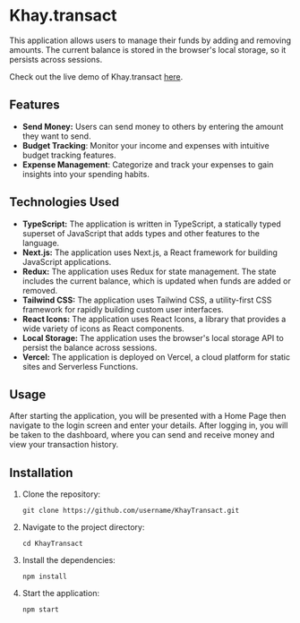 # Khay.transact

This application allows users to manage their funds by adding and removing amounts. The current balance is stored in the browser's local storage, so it persists across sessions.

Check out the live demo of Khay.transact [here](https://k-transact.vercel.app/).

## Features

- **Send Money:** Users can send money to others by entering the amount they want to send.
- **Budget Tracking**: Monitor your income and expenses with intuitive budget tracking features.
- **Expense Management**: Categorize and track your expenses to gain insights into your spending habits.


## Technologies Used

- **TypeScript:** The application is written in TypeScript, a statically typed superset of JavaScript that adds types and other features to the language.
- **Next.js:** The application uses Next.js, a React framework for building JavaScript applications.
- **Redux:** The application uses Redux for state management. The state includes the current balance, which is updated when funds are added or removed.
- **Tailwind CSS:** The application uses Tailwind CSS, a utility-first CSS framework for rapidly building custom user interfaces.
- **React Icons:** The application uses React Icons, a library that provides a wide variety of icons as React components.
- **Local Storage:** The application uses the browser's local storage API to persist the balance across sessions.
- **Vercel:** The application is deployed on Vercel, a cloud platform for static sites and Serverless Functions.

## Usage

After starting the application, you will be presented with a Home Page then navigate to the login screen and enter your details. 
After logging in, you will be taken to the dashboard, where you can send and receive money and view your transaction history.

## Installation

1. Clone the repository:
    ```
    git clone https://github.com/username/KhayTransact.git
    ```
2. Navigate to the project directory:
    ```
    cd KhayTransact
    ```
3. Install the dependencies:
    ```
    npm install
    ```
4. Start the application:
    ```
    npm start
    ```